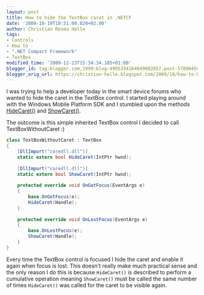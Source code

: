 ```yaml
---
layout: post
title: How to hide the TextBox caret in .NETCF
date: '2009-10-19T10:51:00.020+02:00'
author: Christian Resma Helle
tags:
- Controls
- How to
- ".NET Compact Framework"
- TextBox
modified_time: '2009-12-23T15:34:34.185+01:00'
blogger_id: tag:blogger.com,1999:blog-4995334164049002857.post-5789645034309571763
blogger_orig_url: https://christian-helle.blogspot.com/2009/10/how-to-hide-textbox-caret-in-netcf.html
---
```


I was trying to help a developer today in the smart device forums who wanted to hide the caret in the TextBox control. I started playing around with the Windows Mobile Platform SDK and I stumbled upon the methods [HideCaret()](https://learn.microsoft.com/en-us/library/ms929930.aspx?WT.mc_id=DT-MVP-5004822) and [ShowCaret()](https://learn.microsoft.com/en-us/library/aa453729.aspx?WT.mc_id=DT-MVP-5004822).  
  
The outcome is this simple inherited TextBox control I decided to call TextBoxWithoutCaret :)  

```csharp
class TextBoxWithoutCaret : TextBox
{
    [DllImport("coredll.dll")]
    static extern bool HideCaret(IntPtr hwnd);
 
    [DllImport("coredll.dll")]
    static extern bool ShowCaret(IntPtr hwnd);
 
    protected override void OnGotFocus(EventArgs e)
    {
        base.OnGotFocus(e);
        HideCaret(Handle);
    }
 
    protected override void OnLostFocus(EventArgs e)
    {
        base.OnLostFocus(e);
        ShowCaret(Handle);
    }
}
```

Every time the TextBox control is focused I hide the caret and enable it again when focus is lost. This doesn't really make much practical sense and the only reason I do this is because `HideCaret()` is described to perform a cumulative operation meaning `ShowCaret()` must be called the same number of times `HideCaret()` was called for the caret to be visible again.